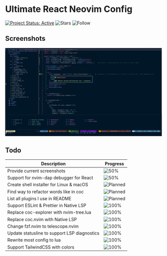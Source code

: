 # Ultimate React Neovim Config

[![Project Status: Active](https://www.repostatus.org/badges/latest/active.svg)](https://www.repostatus.org/#active)
![Stars](https://img.shields.io/github/stars/ecosse3/nvim?label=%E2%AD%90%20Stars)
![Follow](https://img.shields.io/github/followers/ecosse3?label=Please%20follow%20%20to%20support%20my%20work&style=social)

## Screenshots

![Neovim](./screenshots/3-current.png)

## Todo

| Description                                  | Progress                                                           |
|----------------------------------------------|--------------------------------------------------------------------|
| Provide current screenshots                  | ![50%](https://progress-bar.dev/50/?title=progress)                |
| Support for nvim-dap debugger for React      | ![50%](https://progress-bar.dev/50/?title=progress)                |
| Create shell installer for Linux & macOS     | ![Planned](https://progress-bar.dev/0/?title=planned&color=b8860b) |
| Find way to refactor words like in coc       | ![Planned](https://progress-bar.dev/0/?title=planned&color=b8860b) |
| List all plugins I use in README             | ![Planned](https://progress-bar.dev/0/?title=planned&color=b8860b) |
| Support ESLint & Prettier in Native LSP      | ![100%](https://progress-bar.dev/100/?title=done&color=555555)     |
| Replace coc-explorer with nvim-tree.lua      | ![100%](https://progress-bar.dev/100/?title=done&color=555555)     |
| Replace coc.nvim with Native LSP             | ![100%](https://progress-bar.dev/100/?title=done&color=555555)     |
| Change fzf.nvim to telescope.nvim            | ![100%](https://progress-bar.dev/100/?title=done&color=555555)     |
| Update statusline to support LSP diagnostics | ![100%](https://progress-bar.dev/100/?title=done&color=555555)     |
| Rewrite most config to lua                   | ![100%](https://progress-bar.dev/100/?title=done&color=555555)     |
| Support TailwindCSS with colors              | ![100%](https://progress-bar.dev/100/?title=done&color=555555)     |

